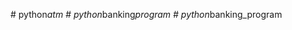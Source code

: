 
#   p y t h o n _ a t m  
 #   p y t h o n _ b a n k i n g _ p r o g r a m  
 #   p y t h o n _ b a n k i n g _ p r o g r a m  
 